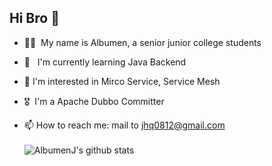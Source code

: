 
<!--
**AlbumenJ/AlbumenJ** is a ✨ _special_ ✨ repository because its `README.md` (this file) appears on your GitHub profile.

Here are some ideas to get you started:

- 🔭 I’m currently working on ...
- 🌱 I’m currently learning ...
- 👯 I’m looking to collaborate on ...
- 🤔 I’m looking for help with ...
- 💬 Ask me about ...
- 📫 How to reach me: ...
- 😄 Pronouns: ...
- ⚡ Fun fact: ...
-->

## Hi Bro 👋

- 👨‍🎓 &nbsp;My name is Albumen, a senior junior college students

- 📍&nbsp;&nbsp;&nbsp;I'm currently learning Java Backend

- 📖 I'm interested in Mirco Service, Service Mesh

- 🎖️&nbsp;&nbsp;I'm a Apache Dubbo Committer

- 📫 How to reach me: mail to jhq0812@gmail.com
<br/><br/>
![AlbumenJ's github stats](https://github-readme-stats.vercel.app/api?username=AlbumenJ)
